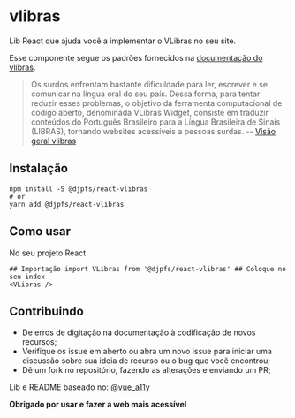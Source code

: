 # vlibras

Lib React que ajuda você a implementar o VLibras no seu site.

Esse componente segue os padrões fornecidos na [documentação do vlibras](https://www.vlibras.gov.br/doc/widget/index.html).

> Os surdos enfrentam bastante dificuldade para ler, escrever e se comunicar na língua oral do seu país. Dessa forma, para tentar reduzir esses problemas, o objetivo da ferramenta computacional de código aberto, denominada VLibras Widget, consiste em traduzir conteúdos do Português Brasileiro para a Língua Brasileira de Sinais (LIBRAS), tornando websites acessíveis a pessoas surdas. -- [Visão geral vlibras](https://www.vlibras.gov.br/doc/widget/introduction/overview.html)

## Instalação

```shell
npm install -S @djpfs/react-vlibras
# or
yarn add @djpfs/react-vlibras
```

## Como usar

No seu projeto React

```vue
## Importação import VLibras from '@djpfs/react-vlibras' ## Coloque no seu index
<VLibras />
```

## Contribuindo

- De erros de digitação na documentação à codificação de novos recursos;
- Verifique os issue em aberto ou abra um novo issue para iniciar uma discussão sobre sua ideia de recurso ou o bug que você encontrou;
- Dê um fork no repositório, fazendo as alterações e enviando um PR;

Lib e README baseado no: [@vue_a11y](https://raw.githubusercontent.com/vue-a11y/vue-vlibras/)

**Obrigado por usar e fazer a web mais acessível**
